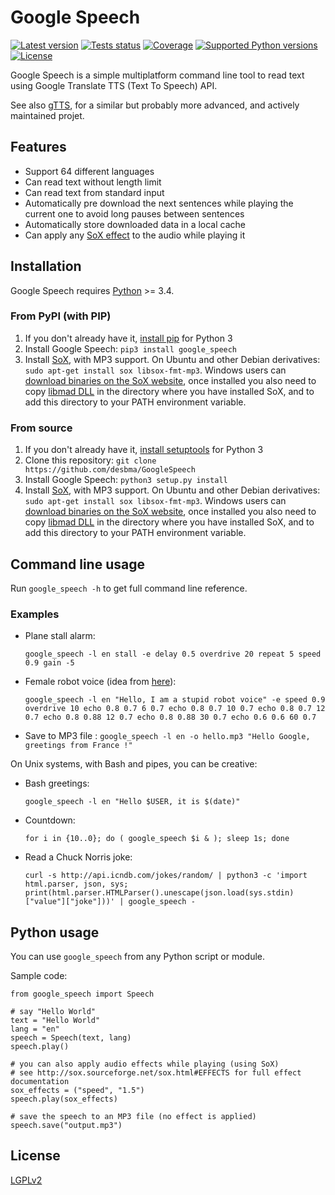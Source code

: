 Google Speech
=============

[![Latest version](https://img.shields.io/pypi/v/google_speech.svg?style=flat)](https://pypi.python.org/pypi/google_speech/)
[![Tests status](https://img.shields.io/travis/desbma/GoogleSpeech/master.svg?label=tests&style=flat)](https://travis-ci.org/desbma/GoogleSpeech)
[![Coverage](https://img.shields.io/coveralls/desbma/GoogleSpeech/master.svg?style=flat)](https://coveralls.io/github/desbma/GoogleSpeech?branch=master)
[![Supported Python versions](https://img.shields.io/pypi/pyversions/google_speech.svg?style=flat)](https://pypi.python.org/pypi/google_speech/)
[![License](https://img.shields.io/github/license/desbma/GoogleSpeech.svg?style=flat)](https://github.com/desbma/GoogleSpeech/blob/master/LICENSE)

Google Speech is a simple multiplatform command line tool to read text using Google Translate TTS (Text To Speech) API.

See also [gTTS](https://github.com/pndurette/gTTS), for a similar but probably more advanced, and actively maintained projet.


## Features

* Support 64 different languages
* Can read text without length limit
* Can read text from standard input
* Automatically pre download the next sentences while playing the current one to avoid long pauses between sentences
* Automatically store downloaded data in a local cache
* Can apply any [SoX effect](http://sox.sourceforge.net/sox.html#EFFECTS) to the audio while playing it


## Installation

Google Speech requires [Python](https://www.python.org/downloads/) >= 3.4.

### From PyPI (with PIP)

1. If you don't already have it, [install pip](https://pip.pypa.io/en/stable/installing/) for Python 3
2. Install Google Speech: `pip3 install google_speech`
3. Install [SoX](http://sox.sourceforge.net/), with MP3 support.
On Ubuntu and other Debian derivatives: `sudo apt-get install sox libsox-fmt-mp3`.
Windows users can [download binaries on the SoX website](http://sourceforge.net/projects/sox/files/sox/), once installed you also need to copy [libmad DLL](http://ossbuild.googlecode.com/svn/trunk/Shared/Build/Windows/Win32/bin/libmad-0.dll) in the directory where you have installed SoX, and to add this directory to your PATH environment variable.

### From source

1. If you don't already have it, [install setuptools](https://pypi.python.org/pypi/setuptools#installation-instructions) for Python 3
2. Clone this repository: `git clone https://github.com/desbma/GoogleSpeech`
3. Install Google Speech: `python3 setup.py install`
4. Install [SoX](http://sox.sourceforge.net/), with MP3 support.
On Ubuntu and other Debian derivatives: `sudo apt-get install sox libsox-fmt-mp3`.
Windows users can [download binaries on the SoX website](http://sourceforge.net/projects/sox/files/sox/), once installed you also need to copy [libmad DLL](http://ossbuild.googlecode.com/svn/trunk/Shared/Build/Windows/Win32/bin/libmad-0.dll) in the directory where you have installed SoX, and to add this directory to your PATH environment variable.


## Command line usage

Run `google_speech -h` to get full command line reference.

### Examples

* Plane stall alarm:

    `google_speech -l en stall -e delay 0.5 overdrive 20 repeat 5 speed 0.9 gain -5`

* Female robot voice (idea from [here](http://ubuntuforums.org/showthread.php?t=1813001&p=11090789#post11090789)):

    `google_speech -l en "Hello, I am a stupid robot voice" -e speed 0.9 overdrive 10 echo 0.8 0.7 6 0.7 echo 0.8 0.7 10 0.7 echo 0.8 0.7 12 0.7 echo 0.8 0.88 12 0.7 echo 0.8 0.88 30 0.7 echo 0.6 0.6 60 0.7`

* Save to MP3 file :
	`google_speech -l en -o hello.mp3 "Hello Google, greetings from France !"`

On Unix systems, with Bash and pipes, you can be creative:

* Bash greetings:

    `google_speech -l en "Hello $USER, it is $(date)"`

* Countdown:

    `for i in {10..0}; do ( google_speech $i & ); sleep 1s; done`

* Read a Chuck Norris joke:

    `curl -s http://api.icndb.com/jokes/random/ | python3 -c 'import html.parser, json, sys; print(html.parser.HTMLParser().unescape(json.load(sys.stdin)["value"]["joke"]))' | google_speech -`


## Python usage

You can use `google_speech` from any Python script or module.

Sample code:
```
from google_speech import Speech

# say "Hello World"
text = "Hello World"
lang = "en"
speech = Speech(text, lang)
speech.play()

# you can also apply audio effects while playing (using SoX)
# see http://sox.sourceforge.net/sox.html#EFFECTS for full effect documentation
sox_effects = ("speed", "1.5")
speech.play(sox_effects)

# save the speech to an MP3 file (no effect is applied)
speech.save("output.mp3")

```

## License

[LGPLv2](https://www.gnu.org/licenses/old-licenses/lgpl-2.1-standalone.html)
